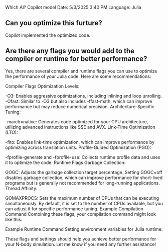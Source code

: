 Which AI?  Copilot model
Date: 5/3/2025  3:40 PM
Language: Julia

Can you optimize this furture?
------------------------------
Copilot implemented the optimized code.


Are there any flags you would add to the compiler or runtime for better
performance?
-----------------------------------------------------------------------
Yes, there are several compiler and runtime flags you can use to optimize the performance of your Julia code. Here are some recommendations:

Compiler Flags
Optimization Levels:

-O3: Enables aggressive optimizations, including inlining and loop unrolling.
-Ofast: Similar to -O3 but also includes -ffast-math, which can improve performance but may reduce numerical precision.
Architecture-Specific Tuning:

-march=native: Generates code optimized for your CPU architecture, utilizing advanced instructions like SSE and AVX.
Link-Time Optimization (LTO):

-flto: Enables link-time optimization, which can improve performance by optimizing across translation units.
Profile-Guided Optimization (PGO):

-fprofile-generate and -fprofile-use: Collects runtime profile data and uses it to optimize the code.
Runtime Flags
Garbage Collection:

GOGC: Adjusts the garbage collection target percentage. Setting GOGC=off disables garbage collection, which can improve performance for short-lived programs but is generally not recommended for long-running applications.
Thread Affinity:

GOMAXPROCS: Sets the maximum number of CPUs that can be executing simultaneously. By default, it is set to the number of CPUs available, but you can adjust it for specific performance tuning.
Example Compilation Command
Combining these flags, your compilation command might look like this:


Example Runtime Command
Setting environment variables for Julia runtime:


These flags and settings should help you achieve better performance for your N-body simulation. Let me know if you need any further assistance!